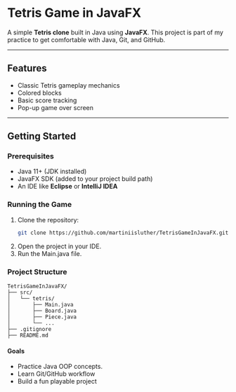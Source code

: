 # Tetris Game in JavaFX

A simple **Tetris clone** built in Java using **JavaFX**.
This project is part of my practice to get comfortable with Java, Git, and GitHub.

---

## Features
- Classic Tetris gameplay mechanics
- Colored blocks
- Basic score tracking
- Pop-up game over screen

---

## Getting Started 

### Prerequisites
- Java 11+ (JDK installed)
- JavaFX SDK (added to your project build path) 
- An IDE like **Eclipse** or **IntelliJ IDEA** 


### Running the Game
 
1. Clone the repository:
   ```bash
   git clone https://github.com/martiniisluther/TetrisGameInJavaFX.git

2. Open the project in your IDE.
3. Run the Main.java file.


### Project Structure
```
TetrisGameInJavaFX/
├── src/
│   └── tetris/
│       ├── Main.java
│       ├── Board.java
│       ├── Piece.java
│       └── ...
├── .gitignore
├── README.md

```



#### Goals
- Practice Java OOP concepts.
- Learn Git/GitHub workflow
- Build a fun playable project
